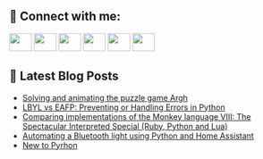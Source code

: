 ## 🔎 Connect with me:
[<img height="32" width="40" src="https://cdn.jsdelivr.net/npm/simple-icons@v5/icons/telegram.svg" />](https://t.me/bullbesh)
[<img height="32" width="40" src="https://cdn.jsdelivr.net/npm/simple-icons@v5/icons/vk.svg" />](https://vk.com/bullbesh)
[<img height="32" width="40" src="https://cdn.jsdelivr.net/npm/simple-icons@v5/icons/twitter.svg" />](https://twitter.com/bullbesh1)
[<img height="32" width="40" src="https://cdn.jsdelivr.net/npm/simple-icons@v5/icons/instagram.svg" />](https://www.instagram.com/bullbesh)
[<img height="32" width="40" src="https://cdn.jsdelivr.net/npm/simple-icons@v5/icons/reddit.svg" />](https://www.reddit.com/user/bullbesh)
[<img height="32" width="40" src="https://cdn.jsdelivr.net/npm/simple-icons@v5/icons/youtube.svg" />](https://www.youtube.com/channel/UCtfjRs6uzgq5mfm8S06WTcg)

## 📕 Latest Blog Posts
<!-- BLOG-POST-LIST:START -->
- [Solving and animating the puzzle game Argh](https://www.reddit.com/r/Python/comments/v4t1ow/solving_and_animating_the_puzzle_game_argh/)
- [LBYL vs EAFP: Preventing or Handling Errors in Python](https://www.reddit.com/r/Python/comments/v4ryh5/lbyl_vs_eafp_preventing_or_handling_errors_in/)
- [Comparing implementations of the Monkey language VIII: The Spectacular Interpreted Special &lpar;Ruby, Python and Lua&rpar;](https://www.reddit.com/r/Python/comments/v4re1j/comparing_implementations_of_the_monkey_language/)
- [Automating a Bluetooth light using Python and Home Assistant](https://www.reddit.com/r/Python/comments/v4qkbz/automating_a_bluetooth_light_using_python_and/)
- [New to Pyrhon](https://www.reddit.com/r/Python/comments/v4q8fj/new_to_pyrhon/)
<!-- BLOG-POST-LIST:END -->
